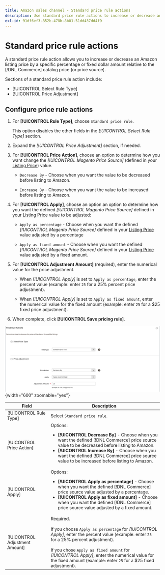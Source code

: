 ```yaml
---
title: Amazon sales channel - Standard price rule actions
description: Use standard price rule actions to increase or decrease an Amazon listing price relative to the Commerce catalog price (or price source).
exl-id: 91df6ef3-852b-478b-8b01-51dd437dd4f9
---
```

# Standard price rule actions

A standard price rule action allows you to increase or decrease an Amazon listing price by a specific percentage or fixed dollar amount relative to the [!DNL Commerce] catalog price (or price source).

Sections of a standard price rule action include:

- [!UICONTROL Select Rule Type]
- [!UICONTROL Price Adjustment]

## Configure price rule actions

1. For **[!UICONTROL Rule Type]**, choose `Standard price rule`.

   This option disables the other fields in the _[!UICONTROL Select Rule Type]_ section.

1. Expand the _[!UICONTROL Price Adjustment]_ section, if needed.

1. For **[!UICONTROL Price Action]**, choose an option to determine how you want change the *[!UICONTROL Magento Price Source]* (defined in your [Listing Price](./listing-price.md)) value.

   - `Decrease By` - Choose when you want the value to be decreased before listing to Amazon.

   - `Increase By` - Choose when you want the value to be increased before listing to Amazon.

1. For **[!UICONTROL Apply]**, choose an option an option to determine how you want the defined *[!UICONTROL Magento Price Source]* defined in your [Listing Price](./listing-price.md) value to be adjusted:

   - `Apply as percentage` - Choose when you want the defined *[!UICONTROL Magento Price Source]* defined in your [Listing Price](./listing-price.md) value adjusted by a percentage

   - `Apply as fixed amount` - Choose when you want the defined *[!UICONTROL Magento Price Source]* defined in your [Listing Price](./listing-price.md) value adjusted by a fixed amount.

1. For **[!UICONTROL Adjustment Amount]** (required), enter the numerical value for the price adjustment.

   - When *[!UICONTROL Apply]* is set to `Apply as percentage`, enter the percent value (example: enter `25` for a 25% percent price adjustment).

   - When *[!UICONTROL Apply]* is set to `Apply as fixed amount`, enter the numerical value for the fixed amount (example: enter `25` for a $25 fixed price adjustment).

1. When complete, click **[!UICONTROL Save pricing rule]**.

![Standard price rule](assets/ob-price-rule-action-standard-example.png){width="600" zoomable="yes"}

|Field|Description|
|---|---|
|[!UICONTROL Rule Type]|Select `Standard price rule`.|
|[!UICONTROL Price Action]|Options:<ul><li>**[!UICONTROL Decrease By]** - Choose when you want the defined [!DNL Commerce] price source value to be decreased before listing to Amazon.</li><li>**[!UICONTROL Increase By]** - Choose when you want the defined [!DNL Commerce] price source value to be increased before listing to Amazon.</li></ul>|
|[!UICONTROL Apply]|Options:<ul><li>**[!UICONTROL Apply as percentage]** - Choose when you want the defined [!DNL Commerce] price source value adjusted by a percentage.</li><li>**[!UICONTROL Apply as fixed amount]** - Choose when you want the defined [!DNL Commerce] price source value adjusted by a fixed amount.</li></ul>|
|[!UICONTROL Adjustment Amount]|Required.<br><br>If you choose `Apply as percentage` for *[!UICONTROL Apply]*, enter the percent value (example: enter `25` for a 25% percent adjustment).<br><br>If you chose `Apply as fixed amount` for *[!UICONTROL Apply]*, enter the numerical value for the fixed amount (example: enter `25` for a $25 fixed adjustment).|
